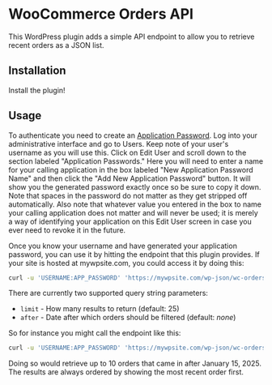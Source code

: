 # WooCommerce Orders API

This WordPress plugin adds a simple API endpoint to allow you to retrieve recent orders as a JSON list.

## Installation

Install the plugin!

## Usage

To authenticate you need to create an [Application Password]. Log into your administrative interface
and go to Users. Keep note of your user's username as you will use this. Click on Edit User and scroll
down to the section labeled "Application Passwords." Here you will need to enter a name for your
calling application in the box labeled "New Application Password Name" and then click the
"Add New Application Password" button. It will show you the generated password exactly once so be sure
to copy it down. Note that spaces in the password do not matter as they get stripped off automatically.
Also note that whatever value you entered in the box to name your calling application does not matter
and will never be used; it is merely a way of identifying your application on this Edit User screen
in case you ever need to revoke it in the future.

Once you know your username and have generated your application password, you can use it by hitting
the endpoint that this plugin provides. If your site is hosted at mywpsite.com, you could access it
by doing this:

```bash
curl -u 'USERNAME:APP_PASSWORD' 'https://mywpsite.com/wp-json/wc-orders-api/v1/orders'
```

There are currently two supported query string parameters:

* `limit` - How many results to return (default: 25)
* `after` - Date after which orders should be filtered (default: *none*)

So for instance you might call the endpoint like this:

```bash
curl -u 'USERNAME:APP_PASSWORD' 'https://mywpsite.com/wp-json/wc-orders-api/v1/orders?limit=10&after=2025-01-15'
```

Doing so would retrieve up to 10 orders that came in after January 15, 2025. The results are always
ordered by showing the most recent order first.


[Application Password]: https://make.wordpress.org/core/2020/11/05/application-passwords-integration-guide/
